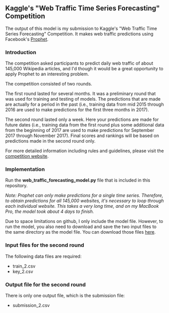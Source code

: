## Kaggle's "Web Traffic Time Series Forecasting" Competition

The output of this model is my submission to Kaggle's "Web Traffic Time Series Forecasting" Competition. It makes web traffic predictions using Facebook's [Prophet](https://github.com/facebook/prophet).

### Introduction

The competition asked participants to predict daily web traffic of about 145,000 Wikipedia articles, and I'd though it would be a great opportunity to apply Prophet to an interesting problem.

The competition consisted of two rounds.

The first round lasted for several months. It was a preliminary round that was used for training and testing of models. The predictions that are made are actually for a period in the past (i.e., training data from mid 2015 through 2016 are used to make predictions for the first three months in 2017).

The second round lasted only a week. Here your predictions are made for future dates (i.e., training data from the first round plus some additional data from the beginning of 2017 are used to make predictions for September 2017 through November 2017). Final scores and rankings will be based on predictions made in the second round only.

For more detailed information including rules and guidelines, please visit the [competition website](https://www.kaggle.com/c/web-traffic-time-series-forecasting).

### Implementation

Run the **web_traffic_forecasting_model.py** file that is included in this repository.

*Note: Prophet can only make predictions for a single time series. Therefore, to obtain predictions for all 145,000 websites, it's necessary to loop through each individual website. This takes a very long time, and on my MacBook Pro, the model took about 4 days to finish.*

Due to space limitations on github, I only include the model file. However, to run the model, you also need to download and save the two input files to the same directory as the model file. You can download those files [here](https://www.kaggle.com/c/web-traffic-time-series-forecasting/data).

### Input files for the second round

The following data files are required:
- train_2.csv
- key_2.csv

### Output file for the second round

There is only one output file, which is the submission file:
- submission_2.csv